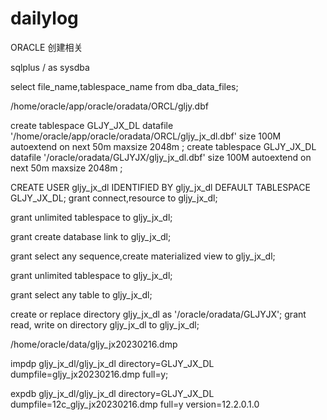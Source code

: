 # dailylog
ORACLE 创建相关

sqlplus / as sysdba

select file_name,tablespace_name from dba_data_files;

/home/oracle/app/oracle/oradata/ORCL/gljy.dbf

create tablespace GLJY_JX_DL datafile '/home/oracle/app/oracle/oradata/ORCL/gljy_jx_dl.dbf' size 100M autoextend on next 50m maxsize 2048m ;
create tablespace GLJY_JX_DL datafile '/oracle/oradata/GLJYJX/gljy_jx_dl.dbf' size 100M autoextend on next 50m maxsize 2048m ;

CREATE USER gljy_jx_dl IDENTIFIED BY gljy_jx_dl DEFAULT TABLESPACE GLJY_JX_DL;
grant connect,resource to gljy_jx_dl;

grant unlimited tablespace to gljy_jx_dl;

grant create database link to gljy_jx_dl;

grant select any sequence,create materialized view to gljy_jx_dl;

grant unlimited tablespace to gljy_jx_dl;

grant select any table to gljy_jx_dl;

create or replace directory gljy_jx_dl as '/oracle/oradata/GLJYJX'; 
grant read, write on directory gljy_jx_dl  to gljy_jx_dl;

/home/oracle/data/gljy_jx20230216.dmp

impdp gljy_jx_dl/gljy_jx_dl directory=GLJY_JX_DL dumpfile=gljy_jx20230216.dmp full=y;

expdb gljy_jx_dl/gljy_jx_dl directory=GLJY_JX_DL dumpfile=12c_gljy_jx20230216.dmp full=y version=12.2.0.1.0

